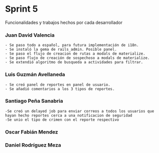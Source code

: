 # Sprint 5



Funcionalidades y trabajos hechos por cada desarrollador

 ### Juan David Valencia
    - Se paso todo a español, para futura implementación de i18n.
    - Se instaló la gema de rails_admin. Posible panel.
    - Se paso el flujo de creacion de rutas a modals de materialize.
    - Se paso flujo de creación de sospechoso a modals de materialize.
    - Se extendió algoritmo de busqueda a actividades para filtrar.
 
 ### Luis Guzmán Avellaneda
    - Se creó panel de reportes en panel de usuario.
    - Se añadió comentarios a los 3 tipos de reportes.
    
 
 
 ###  Santiago Peña Sanabria
    -Se creó un delayed job para enviar correos a todos los usuarios que hayan hecho reportes cerca a una notificacion de seguridad
    -Se unio el tipo de crimen con el reporte respectivo
 
 ### Oscar Fabián Mendez

 
 ### Daniel Rodríguez Meza

   
    
